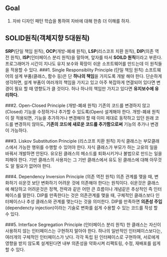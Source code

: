 ## Goal   
1. 자바 디자인 패턴 학습을 통하여 자바에 대해 한층 더 이해를 하자.

## SOLID원칙(객체지향 5대원칙)
**SRP**(단일 책임 원칙), **OCP**(개방-폐쇄 원칙), **LSP**(리스코프 치환 원칙), **DIP**(의존 역전 원칙), **ISP**(인터페이스 분리 원칙)을 말하며, 앞자를 따서 **SOILD 원칙**이라고 부른다. 프로그래머가 시간이 지나도 유지 보수와 확장이 쉬운 소프트웨어를 만드는데 이 원칙들을 적용할 수 있다. 
###1. Single Responsiblity Principle (단일 책임 원칙)
소프트웨어의 설계 부품(클래스, 함수 등)은 단 **하나의 책임**을 가지도록 개발 해야 한다. 단순하게 생각하면, 설계 부품이 여러개의 책임을 가지고 있고 아주 복잡하게 연결되어 있다면 변경이 필요 할 때 영향도가 클 것이다. 허나 하나의 책임만 가지고 있다면 **유지보수에 유리하다.**

###2. Open-Closed Principle (개방-폐쇄 원칙)
기존의 코드를 변경하지 않고(Closed) 기능을 수정하거나 추가할 수 있도록(Open) 설계해야 한다. 개방-폐쇄 원칙이 잘 적용되면, 기능을 추가하거나 변경해야 할 때 이미 제대로 동작하고 있던 원래 코드를 변경하지 않아도, **기존의 코드에 새로운 코드를 추가함으로써** 기능의 추가나 변경이 가능하다.

###3. Liskov Substitution Principle (리스코프 치환 원칙)
자식 클래스는 부모클래스에서 가능한 행위를 수행할 수 있어야 한다. 자식 클래스가 부모가 하는 고유의 일을 바꿔서 개발하면 안된다. 유오된 클래스의 메소드를 퇴화시키거나 불법으로 만드는 일을 피해야 한다. 기반 클래스의 사용자는 그 기반 클래스에서 유도 된 클래스에 대해 아무것도 알 필요가 없어야 한다.

###4. Dependency Inversion Principle (의존 역전 원칙)
의존 관계를 맺을 때, 변화하기 쉬운것 보단 변화하기 어려운 것에 의존해야 한다는 원칙이다. 쉬운것은 클래스에 해당하고 어려운것은 정책, 전략과 같은 어떤 큰 흐름이나 개념같은 추상적인 즉 인터페이스를 말한다. DIP를 만족한다는 것은 의존관계를 맺을 때, 구체적인 클래스보다 인터페이스나 추성 클래스와 관계를 맺는다는 것을 의미한다. DIP를 만족하면 **의존성 주입**(dependencty injection)이라는 기술로 변화를 쉽게 수용할 수 있는 코드를 작성 할 수 있다.

###5. Interface Segregation Principle (인터페이스 분리 원칙)
한 클래스는 자신이 사용하지 않는 인터페이스는 구현하지 말아야 한다. 하나의 일반적인 인터페이스보다는, 여러개의 구체적인 인터페이스가 낫다. 각각 독립 된 인터페이스로 구현하여, 서로에게 영향을 받지 않도록 설계된다면 내부 의존성을 약화시켜 리팩토링, 수정, 재배포를 쉽게 할 수 있다.


